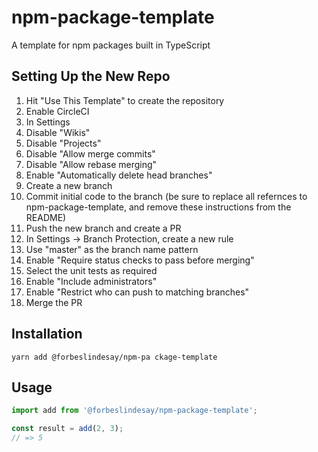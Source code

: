 # npm-package-template

A template for npm packages built in TypeScript

## Setting Up the New Repo

1. Hit "Use This Template" to create the repository
2. Enable CircleCI
3. In Settings
4. Disable "Wikis"
5. Disable "Projects"
6. Disable "Allow merge commits"
7. Disable "Allow rebase merging"
8. Enable "Automatically delete head branches"
9. Create a new branch
10. Commit initial code to the branch (be sure to replace all refernces to npm-package-template, and remove these instructions from the README)
11. Push the new branch and create a PR
12. In Settings -> Branch Protection, create a new rule
13. Use "master" as the branch name pattern
14. Enable "Require status checks to pass before merging"
15. Select the unit tests as required
16. Enable "Include administrators"
17. Enable "Restrict who can push to matching branches"
18. Merge the PR

## Installation

```
yarn add @forbeslindesay/npm-pa ckage-template
```

## Usage

```ts
import add from '@forbeslindesay/npm-package-template';

const result = add(2, 3);
// => 5
```
